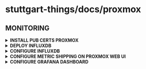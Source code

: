 # stuttgart-things/docs/proxmox

## MONITORING

<details><summary><b>INSTALL PUB CERTS PROXMOX</b></summary>

```bash
mkdir -p /etc/pve/nodes/<node>/certificates/custom

wget -O /etc/pve/nodes/<node>/certificates/custom/custom-ca.crt https://<vault url>:8200/v1/pki/ca/pem --no-check-certificate
```

</details>

<details><summary><b>DEPLOY INFLUXDB</b></summary>

</details>

<details><summary><b>CONFIGURE INFLUXDB</b></summary>

BUCKET/TOKEN ETC..

</details>

<details><summary><b>CONFIGURE METRIC SHIPPING ON PROXMOX WEB UI</b></summary>
  
PVE -> Datacenter -> Metric Server -> Add -> InfluxDB

|Create: InfluxDB|  |  |  |
|--|--|--|--|
|Name|influxdb-automation|Enabled|YES|
|Server|<influxdb.ingress address>|Organization|influxdata|
|Port|443|Bucket|_monitoring|
|Protocol|HTTPS|Token|<32bit Token>|
|API Path Prefix|leave empty|Batch Size (b)|leave default|
|Timeout (s)|leave default|MTU|leave default|
|Verify Certificate|Yes|  |  |

</details>

<details><summary><b>CONFIGURE GRAFANA DASHBOARD</b></summary>
  
Grafana -> Connections -> Add new connection -> InfluxDB

Change Query language  
Query language -> Flux

|HTTP|  |
|----|--|
|URL|http://influxdb-influxdb2.influxdb.svc.cluster.local|
|Allowed Cookies|Don't needed|
|Timeout|Don't needed|

|AUTH|  |  |  |
|----|--|--|--|
|Basic auth|NO|With Credentials|NO|
|TLS Client Auth|NO|With CA Cert|NO|
|Skip TLS Verify|YES|||
|Forward OAuth Identity|NO|||

|InfluxDB Details||
|---|---|
|Organization|influxdata|
|Token|<InfluxDB Admin's Token>|
|Default Bucket|_monitoring|
|Min time interval|leave default|
|Max series|leave default|

</details>
